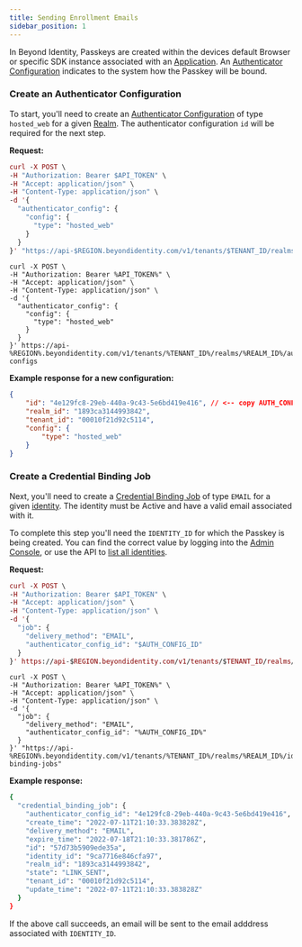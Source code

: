 ```yaml
---
title: Sending Enrollment Emails
sidebar_position: 1
---
```


In Beyond Identity, Passkeys are created within the devices default Browser or specific SDK instance associated with an [Application](/api/v1#tag/Applications). An [Authenticator Configuration](/docs/v1/platform-overview/authenticator-config) indicates to the system how the Passkey will be bound. 

### Create an Authenticator Configuration

To start, you'll need to create an [Authenticator Configuration](/docs/v1/platform-overview/authenticator-config) of type `hosted_web` for a given [Realm](/docs/v1/platform-overview/architecture#realms). The authenticator configuration `id` will be required for the next step. 

**Request:**

```mac tab
curl -X POST \
-H "Authorization: Bearer $API_TOKEN" \
-H "Accept: application/json" \
-H "Content-Type: application/json" \
-d '{ 
  "authenticator_config": {
    "config": {
      "type": "hosted_web"
    }
  }
}' "https://api-$REGION.beyondidentity.com/v1/tenants/$TENANT_ID/realms/$REALM_ID/authenticator-configs"
```
```win tab
curl -X POST \
-H "Authorization: Bearer %API_TOKEN%" \
-H "Accept: application/json" \
-H "Content-Type: application/json" \
-d '{ 
  "authenticator_config": {
    "config": {
      "type": "hosted_web"
    }
  }
}' https://api-%REGION%.beyondidentity.com/v1/tenants/%TENANT_ID%/realms/%REALM_ID%/authenticator-configs
```

**Example response for a new configuration:**

```json
{
    "id": "4e129fc8-29eb-440a-9c43-5e6bd419e416", // <-- copy AUTH_CONFIG_ID from your response
    "realm_id": "1893ca3144993842",
    "tenant_id": "00010f21d92c5114",
    "config": {
        "type": "hosted_web"
    }
}
```

### Create a Credential Binding Job

Next, you'll need to create a [Credential Binding Job](/api/v1#tag/Credential-Binding-Jobs) of type `EMAIL` for a given [identity](http://localhost:3000/api/v1#tag/Identities). The identity must be Active and have a valid email associated with it. 

To complete this step you'll need the `IDENTITY_ID` for which the Passkey is being created. You can find the correct value by logging into the [Admin Console](https://console-us.beyondidentity.com), or use the API to [list all identities](/api/v1/#tag/Identities).

**Request:**

```mac tab
curl -X POST \
-H "Authorization: Bearer $API_TOKEN" \
-H "Accept: application/json" \
-H "Content-Type: application/json" \
-d '{
  "job": {
    "delivery_method": "EMAIL",
    "authenticator_config_id": "$AUTH_CONFIG_ID"
  }
}' https://api-$REGION.beyondidentity.com/v1/tenants/$TENANT_ID/realms/$REALM_ID/identities/$IDENTITY_ID/credential-binding-jobs
```
```win tab
curl -X POST \
-H "Authorization: Bearer %API_TOKEN%" \
-H "Accept: application/json" \
-H "Content-Type: application/json" \
-d '{
  "job": {
    "delivery_method": "EMAIL",
    "authenticator_config_id": "%AUTH_CONFIG_ID%"
  }
}' "https://api-%REGION%.beyondidentity.com/v1/tenants/%TENANT_ID%/realms/%REALM_ID%/identities/%IDENTITY_ID%/credential-binding-jobs"
```

**Example response:**

```bash
{
  "credential_binding_job": {
    "authenticator_config_id": "4e129fc8-29eb-440a-9c43-5e6bd419e416",
    "create_time": "2022-07-11T21:10:33.383828Z",
    "delivery_method": "EMAIL",
    "expire_time": "2022-07-18T21:10:33.381786Z",
    "id": "57d73b5909ede35a",
    "identity_id": "9ca7716e846cfa97",
    "realm_id": "1893ca3144993842",
    "state": "LINK_SENT",
    "tenant_id": "00010f21d92c5114",
    "update_time": "2022-07-11T21:10:33.383828Z"
  }
}
```

If the above call succeeds, an email will be sent to the email adddress associated with `IDENTITY_ID`. 
